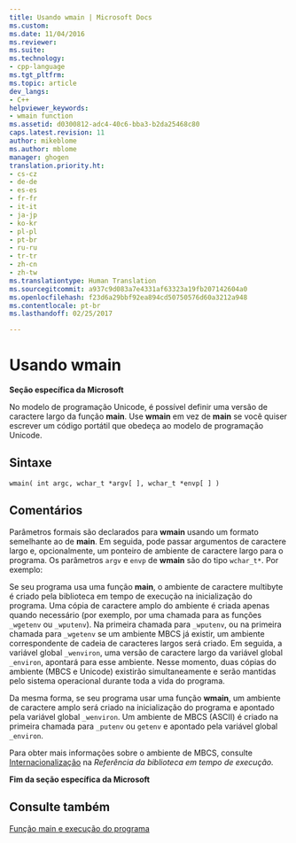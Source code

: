 ```yaml
---
title: Usando wmain | Microsoft Docs
ms.custom: 
ms.date: 11/04/2016
ms.reviewer: 
ms.suite: 
ms.technology:
- cpp-language
ms.tgt_pltfrm: 
ms.topic: article
dev_langs:
- C++
helpviewer_keywords:
- wmain function
ms.assetid: d0300812-adc4-40c6-bba3-b2da25468c80
caps.latest.revision: 11
author: mikeblome
ms.author: mblome
manager: ghogen
translation.priority.ht:
- cs-cz
- de-de
- es-es
- fr-fr
- it-it
- ja-jp
- ko-kr
- pl-pl
- pt-br
- ru-ru
- tr-tr
- zh-cn
- zh-tw
ms.translationtype: Human Translation
ms.sourcegitcommit: a937c9d083a7e4331af63323a19fb207142604a0
ms.openlocfilehash: f23d6a29bbf92ea894cd50750576d60a3212a948
ms.contentlocale: pt-br
ms.lasthandoff: 02/25/2017

---
```

# <a name="using-wmain"></a>Usando wmain
**Seção específica da Microsoft**  
  
 No modelo de programação Unicode, é possível definir uma versão de caractere largo da função **main**. Use **wmain** em vez de **main** se você quiser escrever um código portátil que obedeça ao modelo de programação Unicode.  
  
## <a name="syntax"></a>Sintaxe  
  
```  
wmain( int argc, wchar_t *argv[ ], wchar_t *envp[ ] )  
```  
  
## <a name="remarks"></a>Comentários  
 Parâmetros formais são declarados para **wmain** usando um formato semelhante ao de **main**. Em seguida, pode passar argumentos de caractere largo e, opcionalmente, um ponteiro de ambiente de caractere largo para o programa. Os parâmetros `argv` e `envp` de **wmain** são do tipo `wchar_t*`. Por exemplo:  
  
 Se seu programa usa uma função **main**, o ambiente de caractere multibyte é criado pela biblioteca em tempo de execução na inicialização do programa. Uma cópia de caractere amplo do ambiente é criada apenas quando necessário (por exemplo, por uma chamada para as funções `_wgetenv` ou `_wputenv`). Na primeira chamada para `_wputenv`, ou na primeira chamada para `_wgetenv` se um ambiente MBCS já existir, um ambiente correspondente de cadeia de caracteres largos será criado. Em seguida, a variável global `_wenviron`, uma versão de caractere largo da variável global `_environ`, apontará para esse ambiente. Nesse momento, duas cópias do ambiente (MBCS e Unicode) existirão simultaneamente e serão mantidas pelo sistema operacional durante toda a vida do programa.  
  
 Da mesma forma, se seu programa usar uma função **wmain**, um ambiente de caractere amplo será criado na inicialização do programa e apontado pela variável global `_wenviron`. Um ambiente de MBCS (ASCII) é criado na primeira chamada para `_putenv` ou `getenv` e apontado pela variável global `_environ`.  
  
 Para obter mais informações sobre o ambiente de MBCS, consulte [Internacionalização](../c-runtime-library/internationalization.md) na *Referência da biblioteca em tempo de execução.*  
  
 **Fim da seção específica da Microsoft**  
  
## <a name="see-also"></a>Consulte também  
 [Função main e execução do programa](../c-language/main-function-and-program-execution.md)
